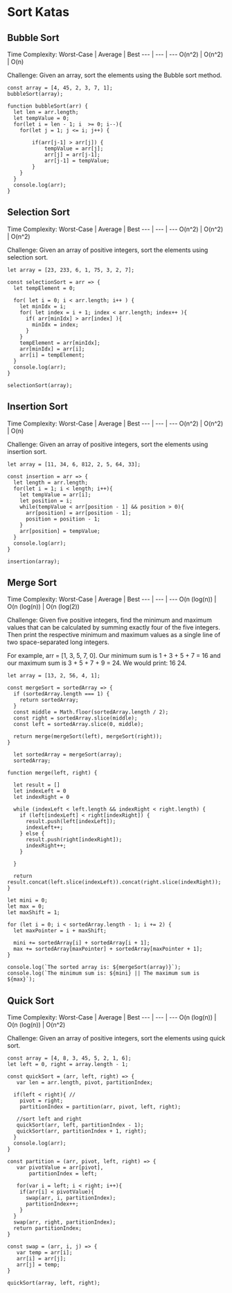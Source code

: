 # Sort Katas
## Bubble Sort
Time Complexity:
Worst-Case | Average | Best
--- | --- | ---
O(n^2) | O(n^2) | O(n)

Challenge:
Given an array, sort the elements using the Bubble sort method.

```
const array = [4, 45, 2, 3, 7, 1];
bubbleSort(array);

function bubbleSort(arr) {
  let len = arr.length;
  let tempValue = 0;
  for(let i = len - 1; i  >= 0; i--){
    for(let j = 1; j <= i; j++) {  
        
        if(arr[j-1] > arr[j]) {
            tempValue = arr[j];
            arr[j] = arr[j-1];
            arr[j-1] = tempValue;
        }
    }
  }
  console.log(arr);
}
```

## Selection Sort
Time Complexity:
Worst-Case | Average | Best
--- | --- | ---
O(n^2) | O(n^2) | O(n^2)

Challenge:
Given an array of positive integers, sort the elements using selection sort.
```
let array = [23, 233, 6, 1, 75, 3, 2, 7];

const selectionSort = arr => {
  let tempElement = 0;
  
  for( let i = 0; i < arr.length; i++ ) {
    let minIdx = i;
    for( let index = i + 1; index < arr.length; index++ ){
      if( arr[minIdx] > arr[index] ){
        minIdx = index;
      }
    }
    tempElement = arr[minIdx];
    arr[minIdx] = arr[i];
    arr[i] = tempElement;
  }  
  console.log(arr);
}

selectionSort(array);
```

## Insertion Sort
Time Complexity:
Worst-Case | Average | Best
--- | --- | ---
O(n^2) | O(n^2) | O(n)

Challenge:
Given an array of positive integers, sort the elements using insertion sort.
```
let array = [11, 34, 6, 812, 2, 5, 64, 33];

const insertion = arr => {
  let length = arr.length;
  for(let i = 1; i < length; i++){
    let tempValue = arr[i];
    let position = i;
    while(tempValue < arr[position - 1] && position > 0){
      arr[position] = arr[position - 1];
      position = position - 1;
    }
    arr[position] = tempValue;
  }
  console.log(arr);
}

insertion(array);
```
## Merge Sort
Time Complexity:
Worst-Case | Average | Best
--- | --- | ---
O(n (log(n)) | O(n (log(n)) | O(n (log(2))

Challenge:
Given five positive integers, find the minimum and maximum values that can be calculated by summing exactly four of the five integers. Then print the respective minimum and maximum values as a single line of two space-separated long integers.

For example, arr = [1, 3, 5, 7, 0]. Our minimum sum is 1 + 3 + 5 + 7 = 16 and our maximum sum is 3 + 5 + 7 + 9 = 24. We would print: 16 24.
```
let array = [13, 2, 56, 4, 1];

const mergeSort = sortedArray => {
  if (sortedArray.length === 1) {
    return sortedArray;
  }
  const middle = Math.floor(sortedArray.length / 2);
  const right = sortedArray.slice(middle); 
  const left = sortedArray.slice(0, middle);
  
  return merge(mergeSort(left), mergeSort(right));
}

  let sortedArray = mergeSort(array);
  sortedArray;

function merge(left, right) {

  let result = []
  let indexLeft = 0
  let indexRight = 0

  while (indexLeft < left.length && indexRight < right.length) {
    if (left[indexLeft] < right[indexRight]) {
      result.push(left[indexLeft]);
      indexLeft++;
    } else {
      result.push(right[indexRight]);
      indexRight++;
    }
    
  }

  return result.concat(left.slice(indexLeft)).concat(right.slice(indexRight));
}

let mini = 0;
let max = 0;
let maxShift = 1;

for (let i = 0; i < sortedArray.length - 1; i += 2) {
  let maxPointer = i + maxShift;

  mini += sortedArray[i] + sortedArray[i + 1];
  max += sortedArray[maxPointer] + sortedArray[maxPointer + 1];
}

console.log(`The sorted array is: ${mergeSort(array)}`);
console.log(`The minimum sum is: ${mini} || The maximum sum is ${max}`);
```


## Quick Sort
Time Complexity:
Worst-Case | Average | Best
--- | --- | ---
O(n (log(n)) | O(n (log(n)) | O(n^2)

Challenge:
Given an array of positive integers, sort the elements using quick sort.
```
const array = [4, 8, 3, 45, 5, 2, 1, 6];
let left = 0, right = array.length - 1;

const quickSort = (arr, left, right) => {
   var len = arr.length, pivot, partitionIndex;

  if(left < right){ // 
    pivot = right;
    partitionIndex = partition(arr, pivot, left, right);
    
   //sort left and right
   quickSort(arr, left, partitionIndex - 1);
   quickSort(arr, partitionIndex + 1, right);
  }
  console.log(arr);
}

const partition = (arr, pivot, left, right) => {
   var pivotValue = arr[pivot],
       partitionIndex = left;

   for(var i = left; i < right; i++){
    if(arr[i] < pivotValue){
      swap(arr, i, partitionIndex);
      partitionIndex++;
    }
  }
  swap(arr, right, partitionIndex);
  return partitionIndex;
}

const swap = (arr, i, j) => {
   var temp = arr[i];
   arr[i] = arr[j];
   arr[j] = temp;
}

quickSort(array, left, right);
```